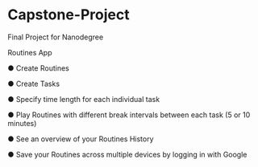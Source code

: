 # Capstone-Project
Final Project for Nanodegree

Routines App 

● Create Routines

● Create Tasks

● Specify time length for each individual task

● Play Routines with different break intervals between each task (5 or 10 minutes)

● See an overview of your Routines History

● Save your Routines across multiple devices by logging in with Google

